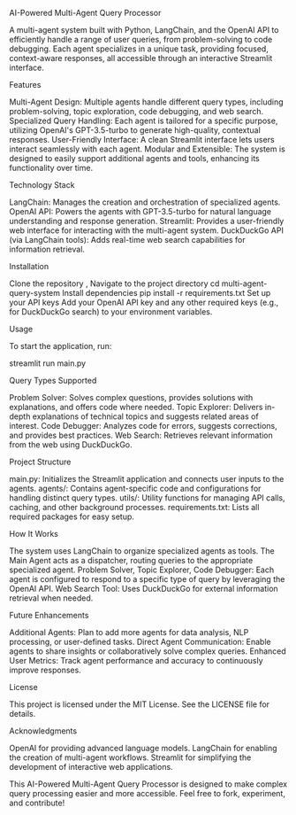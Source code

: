AI-Powered Multi-Agent Query Processor

A multi-agent system built with Python, LangChain, and the OpenAI API to efficiently handle a range of user queries, from problem-solving to code debugging. Each agent specializes in a unique task, providing focused, context-aware responses, all accessible through an interactive Streamlit interface.

Features

Multi-Agent Design: Multiple agents handle different query types, including problem-solving, topic exploration, code debugging, and web search. Specialized Query Handling: Each agent is tailored for a specific purpose, utilizing OpenAI's GPT-3.5-turbo to generate high-quality, contextual responses. User-Friendly Interface: A clean Streamlit interface lets users interact seamlessly with each agent. Modular and Extensible: The system is designed to easily support additional agents and tools, enhancing its functionality over time.

Technology Stack

LangChain: Manages the creation and orchestration of specialized agents. OpenAI API: Powers the agents with GPT-3.5-turbo for natural language understanding and response generation. Streamlit: Provides a user-friendly web interface for interacting with the multi-agent system. DuckDuckGo API (via LangChain tools): Adds real-time web search capabilities for information retrieval.

Installation

Clone the repository , Navigate to the project directory cd multi-agent-query-system Install dependencies pip install -r requirements.txt Set up your API keys Add your OpenAI API key and any other required keys (e.g., for DuckDuckGo search) to your environment variables.

Usage

To start the application, run:

streamlit run main.py

Query Types Supported

Problem Solver: Solves complex questions, provides solutions with explanations, and offers code where needed. Topic Explorer: Delivers in-depth explanations of technical topics and suggests related areas of interest. Code Debugger: Analyzes code for errors, suggests corrections, and provides best practices. Web Search: Retrieves relevant information from the web using DuckDuckGo.

Project Structure

main.py: Initializes the Streamlit application and connects user inputs to the agents. agents/: Contains agent-specific code and configurations for handling distinct query types. utils/: Utility functions for managing API calls, caching, and other background processes. requirements.txt: Lists all required packages for easy setup.

How It Works

The system uses LangChain to organize specialized agents as tools. The Main Agent acts as a dispatcher, routing queries to the appropriate specialized agent. Problem Solver, Topic Explorer, Code Debugger: Each agent is configured to respond to a specific type of query by leveraging the OpenAI API. Web Search Tool: Uses DuckDuckGo for external information retrieval when needed.

Future Enhancements

Additional Agents: Plan to add more agents for data analysis, NLP processing, or user-defined tasks. Direct Agent Communication: Enable agents to share insights or collaboratively solve complex queries. Enhanced User Metrics: Track agent performance and accuracy to continuously improve responses.

License

This project is licensed under the MIT License. See the LICENSE file for details.

Acknowledgments

OpenAI for providing advanced language models. LangChain for enabling the creation of multi-agent workflows. Streamlit for simplifying the development of interactive web applications.

This AI-Powered Multi-Agent Query Processor is designed to make complex query processing easier and more accessible. Feel free to fork, experiment, and contribute!
